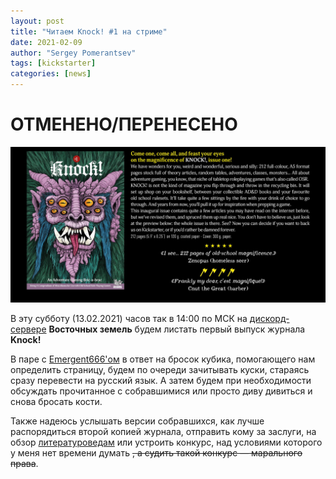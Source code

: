```yaml
---
layout: post
title: "Читаем Knock! #1 на стриме"
date: 2021-02-09
author: "Sergey Pomerantsev"
tags: [kickstarter]
categories: [news]
---
```


# ОТМЕНЕНО/ПЕРЕНЕСЕНО

![](/assets/images/knock1.jpg)

В эту субботу (13.02.2021) часов так в 14:00 по МСК на [дискорд-сервере](https://discord.gg/zZD89nBmEM) **Восточных земель** будем листать первый выпуск журнала **Knock!**

В паре с [Emergent666'ом](https://vk.com/osrtd) в ответ на бросок кубика, помогающего нам определить страницу, будем по очереди зачитывать куски, стараясь сразу перевести на русский язык. А затем будем при необходимости обсуждать прочитанное с собравшимися или просто диву дивиться и снова бросать кости.

Также надеюсь услышать версии собравшихся, как лучше распорядиться второй копией журнала, отправить кому за заслуги, на обзор [литературоведам](https://vk.com/osr_syndrome?w=wall-163106627_2351) или устроить конкурс, над условиями которого у меня нет времени думать ~~, а судить такой конкурс — марального права~~.
